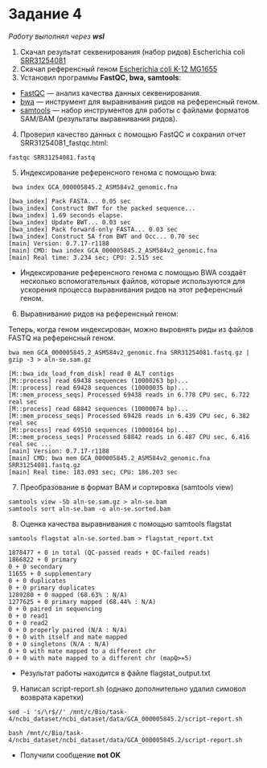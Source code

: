 # Задание 4

_Работу выполнял через **wsl**_

1. Скачал результат секвенирования (набор ридов) Escherichia coli [SRR31254081](https://www.ncbi.nlm.nih.gov/sra/?term=SRR31254081)
2. Скачал референсный геном [Escherichia coli K-12 MG1655](https://www.ncbi.nlm.nih.gov/datasets/genome/GCF_000005845.2/)
3. Установил программы **FastQC, bwa, samtools**:
- [FastQC](https://www.bioinformatics.babraham.ac.uk/projects/download.html#fastqc) — анализ качества данных секвенирования.
- [bwa](https://github.com/lh3/bwa) — инструмент для выравнивания ридов на референсный геном.
- [samtools](https://www.htslib.org/) — набор инструментов для работы с файлами форматов SAM/BAM (результаты выравнивания ридов).
4. Проверил качество данных с помощью FastQC и сохранил отчет SRR31254081_fastqc.html:
```
fastqc SRR31254081.fastq
```
5. Индексирование референсного генома с помощью bwa:
```
 bwa index GCA_000005845.2_ASM584v2_genomic.fna
```

```
[bwa_index] Pack FASTA... 0.05 sec
[bwa_index] Construct BWT for the packed sequence...
[bwa_index] 1.69 seconds elapse.
[bwa_index] Update BWT... 0.03 sec
[bwa_index] Pack forward-only FASTA... 0.03 sec
[bwa_index] Construct SA from BWT and Occ... 0.70 sec
[main] Version: 0.7.17-r1188
[main] CMD: bwa index GCA_000005845.2_ASM584v2_genomic.fna
[main] Real time: 3.234 sec; CPU: 2.515 sec
```
- Индексирование референсного генома с помощью BWA создаёт несколько вспомогательных файлов, которые используются для ускорения процесса выравнивания ридов на этот референсный геном.
6. Выравнивание ридов на референсный геном:

  Теперь, когда геном индексирован, можно выровнять риды из файлов FASTQ на референсный геном.
  
```
bwa mem GCA_000005845.2_ASM584v2_genomic.fna SRR31254081.fastq.gz | gzip -3 > aln-se.sam.gz
```
```
[M::bwa_idx_load_from_disk] read 0 ALT contigs
[M::process] read 69438 sequences (10000263 bp)...
[M::process] read 69428 sequences (10000035 bp)...
[M::mem_process_seqs] Processed 69438 reads in 6.778 CPU sec, 6.722 real sec
[M::process] read 68842 sequences (10000074 bp)...
[M::mem_process_seqs] Processed 69428 reads in 6.439 CPU sec, 6.382 real sec
[M::process] read 69510 sequences (10000164 bp)...
[M::mem_process_seqs] Processed 68842 reads in 6.487 CPU sec, 6.416 real sec ...
[main] Version: 0.7.17-r1188
[main] CMD: bwa mem GCA_000005845.2_ASM584v2_genomic.fna SRR31254081.fastq.gz
[main] Real time: 183.093 sec; CPU: 186.203 sec
```
7. Преобразование в формат BAM и сортировка (samtools view)
```
samtools view -Sb aln-se.sam.gz > aln-se.bam
samtools sort aln-se.bam -o aln-se.sorted.bam
```
8. Оценка качества выравнивания с помощью samtools flagstat
```
samtools flagstat aln-se.sorted.bam > flagstat_report.txt
```

```
1878477 + 0 in total (QC-passed reads + QC-failed reads)
1866822 + 0 primary
0 + 0 secondary
11655 + 0 supplementary
0 + 0 duplicates
0 + 0 primary duplicates
1289280 + 0 mapped (68.63% : N/A)
1277625 + 0 primary mapped (68.44% : N/A)
0 + 0 paired in sequencing
0 + 0 read1
0 + 0 read2
0 + 0 properly paired (N/A : N/A)
0 + 0 with itself and mate mapped
0 + 0 singletons (N/A : N/A)
0 + 0 with mate mapped to a different chr
0 + 0 with mate mapped to a different chr (mapQ>=5)
```
- Результат работы находится в файле flagstat_output.txt
9. Написал script-report.sh (однако дополнительно удалил симовол возврата каретки)
```
sed -i 's/\r$//' /mnt/c/Bio/task-4/ncbi_dataset/ncbi_dataset/data/GCA_000005845.2/script-report.sh
```
```
bash /mnt/c/Bio/task-4/ncbi_dataset/ncbi_dataset/data/GCA_000005845.2/script-report.sh
```
- Получили сообщение **not OK**

